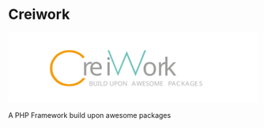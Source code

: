 # Creiwork

![Creiwork Logo](images/creiwork-logo.svg)

A PHP Framework build upon awesome packages
